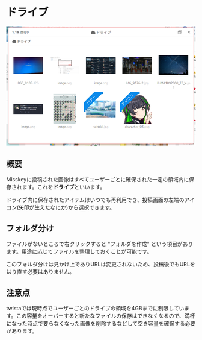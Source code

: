 # ドライブ

![drive](./drive.png)

## 概要
Misskeyに投稿された画像はすべてユーザーごとに確保された一定の領域内に保存されます。これを**ドライブ**といいます。

ドライブ内に保存されたアイテムはいつでも再利用でき、投稿画面の左端のアイコン(矢印が生えたなにか)から選択できます。

## フォルダ分け
ファイルがないところで右クリックすると "フォルダを作成" という項目があります。用途に応じてファイルを整理しておくことが可能です。

このフォルダ分けは見かけ上でありURLは変更されないため、投稿後でもURLをはり直す必要はありません。

## 注意点

twistaでは現時点でユーザーごとのドライブの領域を4GBまでに制限しています。この容量をオーバーすると新たなファイルの保存はできなくなるので、満杯になった時点で要らなくなった画像を削除するなどして空き容量を確保する必要があります。